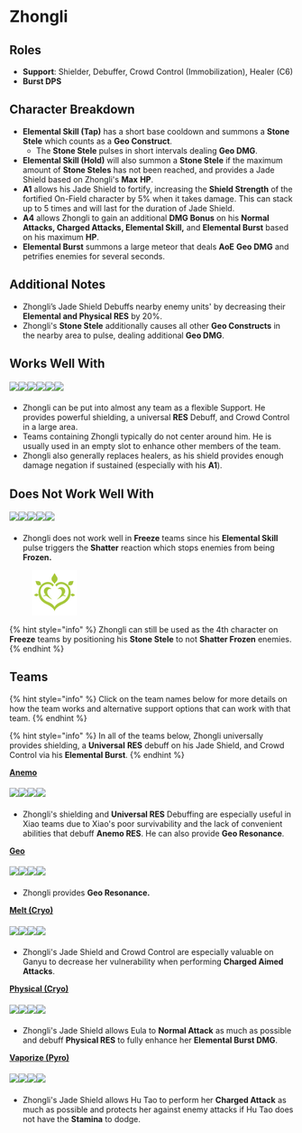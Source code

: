 # Zhongli

## **Roles**

* **Support**: Shielder, Debuffer, Crowd Control (Immobilization), Healer (C6)
* **Burst DPS**

## **Character Breakdown**

* **Elemental Skill (Tap)** has a short base cooldown and summons a **Stone Stele** which counts as a **Geo Construct**.
  * The **Stone Stele** pulses in short intervals dealing **Geo DMG**.
* **Elemental Skill (Hold)** will also summon a **Stone Stele** if the maximum amount of **Stone Steles** has not been reached, and provides a Jade Shield based on Zhongli's **Max** **HP**.
* **A1** allows his Jade Shield to fortify, increasing the **Shield Strength** of the fortified On-Field character by 5% when it takes damage. This can stack up to 5 times and will last for the duration of Jade Shield.
* **A4** allows Zhongli to gain an additional **DMG Bonus** on his **Normal Attacks, Charged Attacks, Elemental Skill,** and **Elemental Burst** based on his maximum **HP**.
* **Elemental Burst** summons a large meteor that deals **AoE** **Geo DMG** and petrifies enemies for several seconds.

## **Additional Notes**

* Zhongli’s Jade Shield Debuffs nearby enemy units' by decreasing their **Elemental and Physical RES** by 20%.
* Zhongli's **Stone Stele** additionally causes all other **Geo Constructs** in the nearby area to pulse, dealing additional **Geo DMG**.

## **Works Well With**

#### ![](../../.gitbook/assets/ui\_icon\_anemo.webp)![](../../.gitbook/assets/ui\_icon\_cryo.webp)![](../../.gitbook/assets/ui\_icon\_electro.webp)![](../../.gitbook/assets/ui\_icon\_hydro.webp)![](../../.gitbook/assets/ui\_icon\_pyro.webp)![](../../.gitbook/assets/ui\_icon\_geo.webp)

* Zhongli can be put into almost any team as a flexible Support. He provides powerful shielding, a universal **RES** Debuff, and Crowd Control in a large area.
* Teams containing Zhongli typically do not center around him. He is usually used in an empty slot to enhance other members of the team.
* Zhongli also generally replaces healers, as his shield provides enough damage negation if sustained (especially with his **A1**).

## Does Not Work Well With

#### ![](../../.gitbook/assets/ui\_avataricon\_ayaka.png)![](../../.gitbook/assets/ui\_avataricon\_chongyun.png)![](../../.gitbook/assets/ui\_avataricon\_ganyu.png)![](../../.gitbook/assets/ui\_avataricon\_kaeya.png)![](../../.gitbook/assets/ui\_avataricon\_rosaria.png)

* Zhongli does not work well in **Freeze** teams since his **Elemental Skill** pulse triggers the **Shatter** reaction which stops enemies from being **Frozen.**

<figure><img src="../../.gitbook/assets/ui_icon_dendro.webp" alt=""><figcaption></figcaption></figure>

{% hint style="info" %}
Zhongli can still be used as the 4th character on **Freeze** teams by positioning his **Stone Stele** to not **Shatter Frozen** enemies.
{% endhint %}

## **Teams**

{% hint style="info" %}
Click on the team names below for more details on how the team works and alternative support options that can work with that team.
{% endhint %}

{% hint style="info" %}
In all of the teams below, Zhongli universally provides shielding, a **Universal** **RES** debuff on his Jade Shield, and Crowd Control via his **Elemental Burst**.
{% endhint %}

[**Anemo**](../anemo/)

#### ![](../../.gitbook/assets/ui\_avataricon\_xiao.png)![](../../.gitbook/assets/ui\_avataricon\_jean.png)![](../../.gitbook/assets/ui\_avataricon\_albedo.png)![](../../.gitbook/assets/ui\_avataricon\_zhongli.png)

* Zhongli's shielding and **Universal RES** Debuffing are especially useful in Xiao teams due to Xiao's poor survivability and the lack of convenient abilities that debuff **Anemo RES**. He can also provide **Geo Resonance**.

[**Geo**](../../teams/geo.md)

#### ![](../../.gitbook/assets/ui\_avataricon\_ningguang.png)![](../../.gitbook/assets/ui\_avataricon\_zhongli.png)![](../../.gitbook/assets/ui\_avataricon\_xiangling.png)![](../../.gitbook/assets/ui\_avataricon\_bennett.png)

* Zhongli provides **Geo Resonance.**

[**Melt (Cryo)**](../../teams/reverse-melt.md)

#### ![](../../.gitbook/assets/ui\_avataricon\_ganyu.png)![](../../.gitbook/assets/ui\_avataricon\_xiangling.png)![](../../.gitbook/assets/ui\_avataricon\_zhongli.png)![](../../.gitbook/assets/ui\_avataricon\_bennett.png)

* Zhongli's Jade Shield and Crowd Control are especially valuable on Ganyu to decrease her vulnerability when performing **Charged Aimed Attacks**.

[**Physical (Cryo)**](../../teams/physical-cryo.md)

#### ![](../../.gitbook/assets/ui\_avataricon\_eula.png)![](../../.gitbook/assets/ui\_avataricon\_fischl.png)![](../../.gitbook/assets/ui\_avataricon\_rosaria.png)![](../../.gitbook/assets/ui\_avataricon\_zhongli.png)

* Zhongli's Jade Shield allows Eula to **Normal Attack** as much as possible and debuff **Physical RES** to fully enhance her **Elemental Burst DMG**.

[**Vaporize (Pyro)**](../../teams/reverse-vaporize.md)

#### ![](../../.gitbook/assets/ui\_avataricon\_hutao.png)![](../../.gitbook/assets/ui\_avataricon\_xingqiu.png)![](../../.gitbook/assets/ui\_avataricon\_albedo.png)![](../../.gitbook/assets/ui\_avataricon\_zhongli.png)

* Zhongli's Jade Shield allows Hu Tao to perform her **Charged Attack** as much as possible and protects her against enemy attacks if Hu Tao does not have the **Stamina** to dodge.
